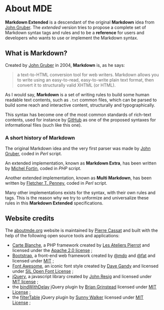 About MDE
=========

**Markdown Extended** is a descendant of the original **Markdown** idea from 
[John Gruber](http://daringfireball.net/). The *extended* version tries to propose 
a complete set of Markdown syntax tags and rules and to be a **reference** for
users and developers who wants to use or implement the Markdown syntax.


## What is Markdown?

Created by [John Gruber](http://daringfireball.net/projects/markdown/) in 2004, 
**Markdown** is, as he says:

>    a text-to-HTML conversion tool for web writers. Markdown allows you 
>    to write using an easy-to-read, easy-to-write plain text format, then convert it 
>    to structurally valid XHTML (or HTML).

As I would say, **Markdown** is a set of writing rules to build some human readable text 
contents, such as `.txt` common files, which can be parsed to build some reach and interactive
content, structurally and typographically.

This syntax has become one of the most common standards of rich-text contents, used for
instance by [GitHub](http://github.com) as one of the proposed syntaxes for informational
files (such like this one).


### A short history of Markdown

The original Markdown idea and the very first parser was made by
[John Gruber](http://daringfireball.net/), coded in *Perl* script.

An extended implementation, known as **Markdown Extra**, has been written by
[Michel Fortin](http://michelf.com/), coded in *PHP* script.

Another extended implementation, known as **Multi Markdown**, has been written by 
[Fletcher T. Penney](http://fletcherpenney.net/), coded in *Perl* script.

Many other implementations exists for the syntax, with their own rules and tags. This is
the reason why we try to unformize and universalize these rules in this **Markdown Extended**
specifications.


## Website credits

The [aboutmde.org](http://aboutmde.org/) website is maintained by [Pierre Cassat](http://github.com/pierowbmstr/)
and built with the help of the following open source tools and applications:

-   [Carte Blanche](http://github.com/php-carteblanche/), a PHP framework created by 
    [Les Ateliers Pierrot](http://www.ateliers-pierrot.fr/) and licensed under the
    [Apache 2.0 license](http://www.apache.org/licenses/LICENSE-2.0) ;
-   [Bootstrap](http://getbootstrap.com), a front-end web framework created by 
    [@mdo](http://twitter.com/mdo) and [@fat](http://twitter.com/fat) and licensed under
    [MIT](http://github.com/twbs/bootstrap/blob/master/LICENSE) ;
-   [Font Awesome](http://fortawesome.github.io/Font-Awesome/), an iconic font style created
    by [Dave Gandy](http://twitter.com/davegandy) and licensed under 
    [SIL Open Font License](http://scripts.sil.org/OFL) ;
-   [jQuery](http://jquery.com/), a javascript library created by [John Resig](http://ejohn.org/)
    and licensed under [MIT license](http://github.com/jquery/jquery/blob/master/MIT-LICENSE.txt) ;
-   the [bindWithDelay](http://github.com/bgrins/bindWithDelay) jQuery plugin by
    [Brian Grinstead](http://briangrinstead.com/) licensed under [MIT 
    License](http://www.opensource.org/licenses/mit-license.php) ;
-   the [filterTable](http://github.com/sunnywalker/jQuery.FilterTable) jQuery plugin by 
    [Sunny Walker](http://plus.google.com/+SunnyWalker) licensed under [MIT 
    License](http://www.opensource.org/licenses/mit-license.php) ;
